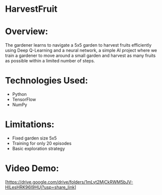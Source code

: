 # HarvestFruit

# Overview:
 The gardener learns to navigate a 5x5 garden to harvest fruits efficiently using Deep Q-Learning and a neural network, a simple AI project where we train a gardener to move around a small garden and harvest as many fruits as possible within a limited number of steps. 

# Technologies Used:
- Python
- TensorFlow
- NumPy

# Limitations:
- Fixed garden size 5x5
- Training for only 20 episodes
- Basic exploration strategy

# Video Demo:
  [https://drive.google.com/drive/folders/1mLyt2MjCkRWM5bJV-HlLesHRK96I9HUj?usp=share_link]
